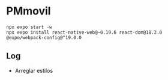# PMmovil




    npx expo start -w
    npx expo install react-native-web@~0.19.6 react-dom@18.2.0 @expo/webpack-config@^19.0.0


## Log
- Arreglar estilos